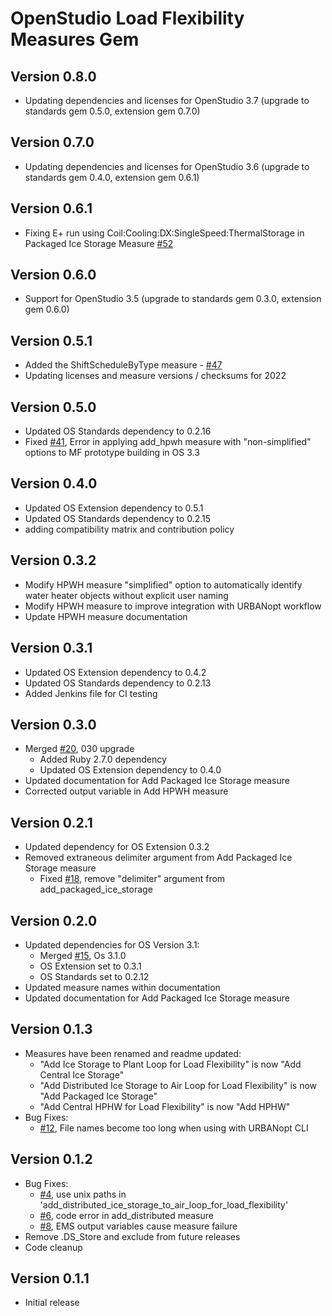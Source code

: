 # OpenStudio Load Flexibility Measures Gem

## Version 0.8.0
- Updating dependencies and licenses for OpenStudio 3.7 (upgrade to standards gem 0.5.0, extension gem 0.7.0)

## Version 0.7.0
- Updating dependencies and licenses for OpenStudio 3.6 (upgrade to standards gem 0.4.0, extension gem 0.6.1)

## Version 0.6.1
- Fixing E+ run using Coil:Cooling:DX:SingleSpeed:ThermalStorage in Packaged Ice Storage Measure [#52](https://github.com/NREL/openstudio-load-flexibility-measures-gem/issues/52)

## Version 0.6.0
- Support for OpenStudio 3.5 (upgrade to standards gem 0.3.0, extension gem 0.6.0)

## Version 0.5.1
- Added the ShiftScheduleByType measure - [#47](https://github.com/NREL/openstudio-load-flexibility-measures-gem/issues/47)
- Updating licenses and measure versions / checksums for 2022

## Version 0.5.0
* Updated OS Standards dependency to 0.2.16
* Fixed [#41](https://github.com/NREL/openstudio-load-flexibility-measures-gem/issues/41), Error in applying add_hpwh measure with "non-simplified" options to MF prototype building in OS 3.3

## Version 0.4.0
* Updated OS Extension dependency to 0.5.1
* Updated OS Standards dependency to 0.2.15
* adding compatibility matrix and contribution policy

## Version 0.3.2
* Modify HPWH measure "simplified" option to automatically identify water heater objects without explicit user naming
* Modify HPWH measure to improve integration with URBANopt workflow
* Update HPWH measure documentation

## Version 0.3.1
* Updated OS Extension dependency to 0.4.2
* Updated OS Standards dependency to 0.2.13
* Added Jenkins file for CI testing

## Version 0.3.0
* Merged [#20](https://github.com/NREL/openstudio-load-flexibility-measures-gem/pull/20), 030 upgrade
  * Added Ruby 2.7.0 dependency
  * Updated OS Extension dependency to 0.4.0
* Updated documentation for Add Packaged Ice Storage measure
* Corrected output variable in Add HPWH measure

## Version 0.2.1
* Updated dependency for OS Extension 0.3.2
* Removed extraneous delimiter argument from Add Packaged Ice Storage measure
  * Fixed [#18](https://github.com/NREL/openstudio-load-flexibility-measures-gem/issues/18), remove "delimiter" argument from add_packaged_ice_storage

## Version 0.2.0

* Updated dependencies for OS Version 3.1:
  * Merged [#15](https://github.com/NREL/openstudio-load-flexibility-measures-gem/pull/15), Os 3.1.0
  * OS Extension set to 0.3.1
  * OS Standards set to 0.2.12
* Updated measure names within documentation
* Updated documentation for Add Packaged Ice Storage measure

## Version 0.1.3

* Measures have been renamed and readme updated:
  * "Add Ice Storage to Plant Loop for Load Flexibility" is now "Add Central Ice Storage"
  * "Add Distributed Ice Storage to Air Loop for Load Flexibility" is now "Add Packaged Ice Storage"
  * "Add Central HPHW for Load Flexibility" is now "Add HPHW"
* Bug Fixes:
  * [#12](https://github.com/NREL/openstudio-load-flexibility-measures-gem/issues/12), File names become too long when using with URBANopt CLI

## Version 0.1.2

* Bug Fixes:
  * [#4](https://github.com/NREL/openstudio-load-flexibility-measures-gem/issues/4), use unix paths in 'add_distributed_ice_storage_to_air_loop_for_load_flexibility'
  * [#6](https://github.com/NREL/openstudio-load-flexibility-measures-gem/issues/6), code error in add_distributed measure
  * [#8](https://github.com/NREL/openstudio-load-flexibility-measures-gem/issues/8), EMS output variables cause measure failure
* Remove .DS_Store and exclude from future releases
* Code cleanup

## Version 0.1.1

* Initial release

